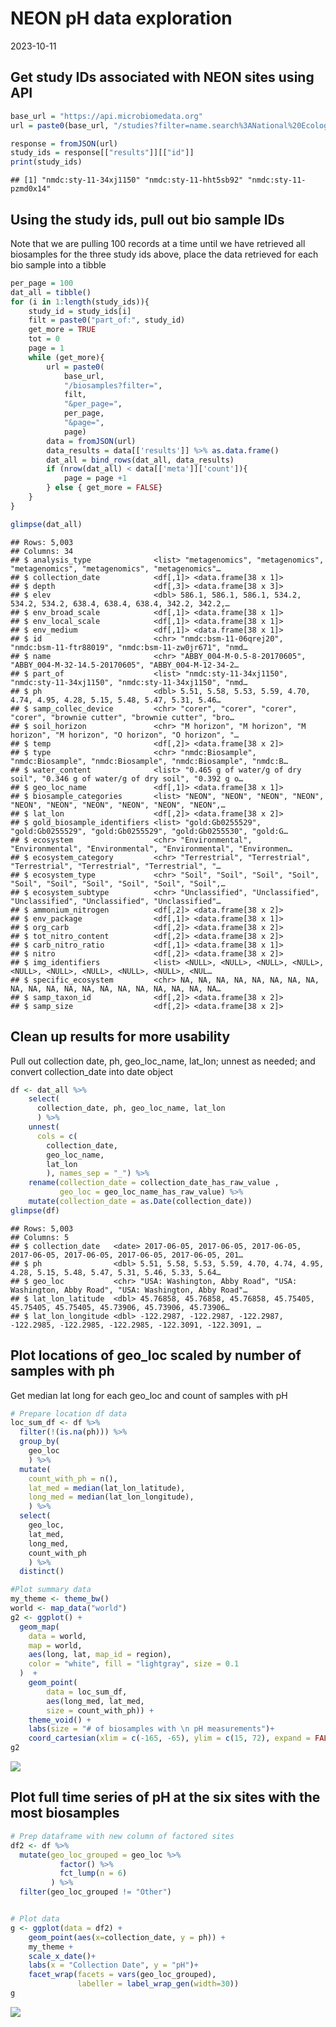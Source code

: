 NEON pH data exploration
================
2023-10-11

## Get study IDs associated with NEON sites using API

``` r
base_url = "https://api.microbiomedata.org"
url = paste0(base_url, "/studies?filter=name.search%3ANational%20Ecological%20Observatory%20Network&per_page=50")

response = fromJSON(url)
study_ids = response[["results"]][["id"]]
print(study_ids)
```

    ## [1] "nmdc:sty-11-34xj1150" "nmdc:sty-11-hht5sb92" "nmdc:sty-11-pzmd0x14"

## Using the study ids, pull out bio sample IDs

Note that we are pulling 100 records at a time until we have retrieved
all biosamples for the three study ids above, place the data retrieved
for each bio sample into a tibble

``` r
per_page = 100
dat_all = tibble()
for (i in 1:length(study_ids)){
    study_id = study_ids[i]
    filt = paste0("part_of:", study_id)
    get_more = TRUE
    tot = 0
    page = 1
    while (get_more){
        url = paste0(
            base_url, 
            "/biosamples?filter=", 
            filt,
            "&per_page=",
            per_page,
            "&page=",
            page)
        data = fromJSON(url)
        data_results = data[['results']] %>% as.data.frame()
        dat_all = bind_rows(dat_all, data_results)
        if (nrow(dat_all) < data[['meta']]['count']){
            page = page +1
        } else { get_more = FALSE}
    }
}

glimpse(dat_all)
```

    ## Rows: 5,003
    ## Columns: 34
    ## $ analysis_type              <list> "metagenomics", "metagenomics", "metagenomics", "metagenomics", "metagenomics"…
    ## $ collection_date            <df[,1]> <data.frame[38 x 1]>
    ## $ depth                      <df[,3]> <data.frame[38 x 3]>
    ## $ elev                       <dbl> 586.1, 586.1, 586.1, 534.2, 534.2, 534.2, 638.4, 638.4, 638.4, 342.2, 342.2,…
    ## $ env_broad_scale            <df[,1]> <data.frame[38 x 1]>
    ## $ env_local_scale            <df[,1]> <data.frame[38 x 1]>
    ## $ env_medium                 <df[,1]> <data.frame[38 x 1]>
    ## $ id                         <chr> "nmdc:bsm-11-06qrej20", "nmdc:bsm-11-ftr88019", "nmdc:bsm-11-zw0jr671", "nmd…
    ## $ name                       <chr> "ABBY_004-M-0.5-8-20170605", "ABBY_004-M-32-14.5-20170605", "ABBY_004-M-12-34-2…
    ## $ part_of                    <list> "nmdc:sty-11-34xj1150", "nmdc:sty-11-34xj1150", "nmdc:sty-11-34xj1150", "nmd…
    ## $ ph                         <dbl> 5.51, 5.58, 5.53, 5.59, 4.70, 4.74, 4.95, 4.28, 5.15, 5.48, 5.47, 5.31, 5.46…
    ## $ samp_collec_device         <chr> "corer", "corer", "corer", "corer", "brownie cutter", "brownie cutter", "bro…
    ## $ soil_horizon               <chr> "M horizon", "M horizon", "M horizon", "M horizon", "O horizon", "O horizon", "…
    ## $ temp                       <df[,2]> <data.frame[38 x 2]>
    ## $ type                       <chr> "nmdc:Biosample", "nmdc:Biosample", "nmdc:Biosample", "nmdc:Biosample", "nmdc:B…
    ## $ water_content              <list> "0.465 g of water/g of dry soil", "0.346 g of water/g of dry soil", "0.392 g o…
    ## $ geo_loc_name               <df[,1]> <data.frame[38 x 1]>
    ## $ biosample_categories       <list> "NEON", "NEON", "NEON", "NEON", "NEON", "NEON", "NEON", "NEON", "NEON", "NEON",…
    ## $ lat_lon                    <df[,2]> <data.frame[38 x 2]>
    ## $ gold_biosample_identifiers <list> "gold:Gb0255529", "gold:Gb0255529", "gold:Gb0255529", "gold:Gb0255530", "gold:G…
    ## $ ecosystem                  <chr> "Environmental", "Environmental", "Environmental", "Environmental", "Environmen…
    ## $ ecosystem_category         <chr> "Terrestrial", "Terrestrial", "Terrestrial", "Terrestrial", "Terrestrial", "…
    ## $ ecosystem_type             <chr> "Soil", "Soil", "Soil", "Soil", "Soil", "Soil", "Soil", "Soil", "Soil", "Soil",…
    ## $ ecosystem_subtype          <chr> "Unclassified", "Unclassified", "Unclassified", "Unclassified", "Unclassified"…
    ## $ ammonium_nitrogen          <df[,2]> <data.frame[38 x 2]>
    ## $ env_package                <df[,1]> <data.frame[38 x 1]>
    ## $ org_carb                   <df[,2]> <data.frame[38 x 2]>
    ## $ tot_nitro_content          <df[,2]> <data.frame[38 x 2]>
    ## $ carb_nitro_ratio           <df[,1]> <data.frame[38 x 1]>
    ## $ nitro                      <df[,2]> <data.frame[38 x 2]>
    ## $ img_identifiers            <list> <NULL>, <NULL>, <NULL>, <NULL>, <NULL>, <NULL>, <NULL>, <NULL>, <NULL>, <NUL…
    ## $ specific_ecosystem         <chr> NA, NA, NA, NA, NA, NA, NA, NA, NA, NA, NA, NA, NA, NA, NA, NA, NA, NA, NA, NA…
    ## $ samp_taxon_id              <df[,2]> <data.frame[38 x 2]>
    ## $ samp_size                  <df[,2]> <data.frame[38 x 2]>

## Clean up results for more usability

Pull out collection date, ph, geo_loc_name, lat_lon; unnest as needed;
and convert collection_date into date object

``` r
df <- dat_all %>%
    select(
      collection_date, ph, geo_loc_name, lat_lon
      ) %>%
    unnest(
      cols = c(
        collection_date, 
        geo_loc_name,
        lat_lon
        ), names_sep = "_") %>%
    rename(collection_date = collection_date_has_raw_value ,
           geo_loc = geo_loc_name_has_raw_value) %>%
    mutate(collection_date = as.Date(collection_date))
glimpse(df)
```

    ## Rows: 5,003
    ## Columns: 5
    ## $ collection_date   <date> 2017-06-05, 2017-06-05, 2017-06-05, 2017-06-05, 2017-06-05, 2017-06-05, 2017-06-05, 201…
    ## $ ph                <dbl> 5.51, 5.58, 5.53, 5.59, 4.70, 4.74, 4.95, 4.28, 5.15, 5.48, 5.47, 5.31, 5.46, 5.33, 5.64…
    ## $ geo_loc           <chr> "USA: Washington, Abby Road", "USA: Washington, Abby Road", "USA: Washington, Abby Road"…
    ## $ lat_lon_latitude  <dbl> 45.76858, 45.76858, 45.76858, 45.75405, 45.75405, 45.75405, 45.73906, 45.73906, 45.73906…
    ## $ lat_lon_longitude <dbl> -122.2987, -122.2987, -122.2987, -122.2985, -122.2985, -122.2985, -122.3091, -122.3091, …

## Plot locations of geo_loc scaled by number of samples with ph

Get median lat long for each geo_loc and count of samples with pH

``` r
# Prepare location df data
loc_sum_df <- df %>%
  filter(!(is.na(ph))) %>%
  group_by(
    geo_loc
    ) %>%
  mutate(
    count_with_ph = n(),
    lat_med = median(lat_lon_latitude),
    long_med = median(lat_lon_longitude),
    ) %>%
  select(
    geo_loc, 
    lat_med,
    long_med,
    count_with_ph
    ) %>%
  distinct()

#Plot summary data
my_theme <- theme_bw()
world <- map_data("world")
g2 <- ggplot() +
  geom_map(
    data = world, 
    map = world,
    aes(long, lat, map_id = region),
    color = "white", fill = "lightgray", size = 0.1
  )  +
    geom_point(
        data = loc_sum_df,
        aes(long_med, lat_med,
        size = count_with_ph)) +
    theme_void() +
    labs(size = "# of biosamples with \n pH measurements")+
    coord_cartesian(xlim = c(-165, -65), ylim = c(15, 72), expand = FALSE)
g2
```

![](NEON_data_exploration_files/figure-gfm/unnamed-chunk-4-1.png)<!-- -->

## Plot full time series of pH at the six sites with the most biosamples

``` r
# Prep dataframe with new column of factored sites
df2 <- df %>%
  mutate(geo_loc_grouped = geo_loc %>% 
           factor() %>% 
           fct_lump(n = 6)
         ) %>%
  filter(geo_loc_grouped != "Other")


# Plot data
g <- ggplot(data = df2) +
    geom_point(aes(x=collection_date, y = ph)) +
    my_theme +
    scale_x_date()+
    labs(x = "Collection Date", y = "pH")+
    facet_wrap(facets = vars(geo_loc_grouped),
               labeller = label_wrap_gen(width=30)) 
g
```

![](NEON_data_exploration_files/figure-gfm/unnamed-chunk-5-1.png)<!-- -->
